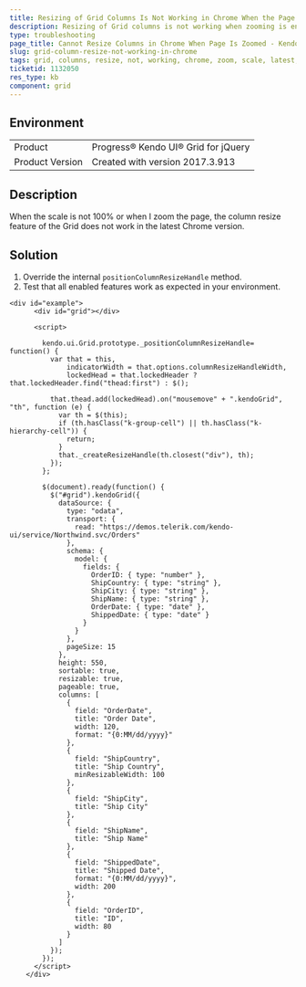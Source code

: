 ```yaml
---
title: Resizing of Grid Columns Is Not Working in Chrome When the Page Is Zoomed
description: Resizing of Grid columns is not working when zooming is enabled in Chrome version 61.
type: troubleshooting
page_title: Cannot Resize Columns in Chrome When Page Is Zoomed - Kendo UI Grid for jQuery
slug: grid-column-resize-not-working-in-chrome
tags: grid, columns, resize, not, working, chrome, zoom, scale, latest, 61, version, breaks, size, width, change
ticketid: 1132050
res_type: kb
component: grid
---
```


## Environment

<table>
 <tr>
  <td>Product</td>
  <td>Progress® Kendo UI® Grid for jQuery</td> 
 </tr><tr>
  <td>Product Version</td>
  <td>Created with version 2017.3.913</td>
 </tr>
</table>

## Description

When the scale is not 100% or when I zoom the page, the column resize feature of the Grid does not work in the latest Chrome version.

## Solution

1. Override the internal `positionColumnResizeHandle` method. 
1. Test that all enabled features work as expected in your environment.

```dojo
<div id="example">
      <div id="grid"></div>

      <script>

        kendo.ui.Grid.prototype._positionColumnResizeHandle= function() {
          var that = this,
              indicatorWidth = that.options.columnResizeHandleWidth,
              lockedHead = that.lockedHeader ? that.lockedHeader.find("thead:first") : $();

          that.thead.add(lockedHead).on("mousemove" + ".kendoGrid", "th", function (e) {
            var th = $(this);
            if (th.hasClass("k-group-cell") || th.hasClass("k-hierarchy-cell")) {
              return;
            }
            that._createResizeHandle(th.closest("div"), th);
          });
        };

        $(document).ready(function() {
          $("#grid").kendoGrid({
            dataSource: {
              type: "odata",
              transport: {
                read: "https://demos.telerik.com/kendo-ui/service/Northwind.svc/Orders"
              },
              schema: {
                model: {
                  fields: {
                    OrderID: { type: "number" },
                    ShipCountry: { type: "string" },
                    ShipCity: { type: "string" },
                    ShipName: { type: "string" },
                    OrderDate: { type: "date" },
                    ShippedDate: { type: "date" }
                  }
                }
              },
              pageSize: 15
            },
            height: 550,
            sortable: true,
            resizable: true,
            pageable: true,
            columns: [
              {
                field: "OrderDate",
                title: "Order Date",
                width: 120,
                format: "{0:MM/dd/yyyy}"
              },
              {
                field: "ShipCountry",
                title: "Ship Country",
                minResizableWidth: 100
              },
              {
                field: "ShipCity",
                title: "Ship City"
              },
              {
                field: "ShipName",
                title: "Ship Name"
              },
              {
                field: "ShippedDate",
                title: "Shipped Date",
                format: "{0:MM/dd/yyyy}",
                width: 200
              },
              {
                field: "OrderID",
                title: "ID",
                width: 80
              }
            ]
          });
        });
      </script>
    </div>
```

